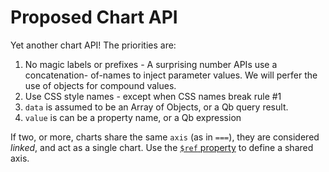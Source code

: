 Proposed Chart API
==================

Yet another chart API!  The priorities are:

1. No magic labels or prefixes - A surprising number APIs use a concatenation-
of-names to inject parameter values.  We will perfer the use of objects for compound values.
2. Use CSS style names - except when CSS names break rule #1
3. `data` is assumed to be an Array of Objects, or a Qb query result.
4. `value` is can be a property name, or a Qb expression

If two, or more, charts share the same `axis` (as in `===`), they are 
considered *linked*, and act as a single chart.  Use the [`$ref` property](https://github.com/klahnakoski/pyLibrary/tree/dev/pyLibrary/jsons#) to 
define a shared axis.




